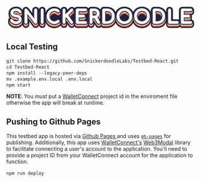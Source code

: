 ![Snickerdoodle Protocol](/snickerdoodle_horizontal_notab.png)

## Local Testing

```
git clone https://github.com/SnickerdoodleLabs/Testbed-React.git
cd Testbed-React
npm install --legacy-peer-deps
mv .example.env.local .env.local
npm start
```

**NOTE**: You *must* put a [WalletConnect](https://cloud.walletconnect.com/sign-in) project id in the enviroment file otherwise the app will break at runtime.

## Pushing to Github Pages

This testbed app is hosted via [Github Pages ](https://pages.github.com/) and uses [`gh-pages`](https://www.npmjs.com/package/gh-pages)
for publishing. Additionally, this app uses [WalletConnect's](https://walletconnect.com/) [Web3Modal](https://web3modal.com/) library to
facilitate connecting a user's account to the application. You'll need to provide a project ID from your WalletConnect account for the 
application to function. 

```
npm run deploy
```
